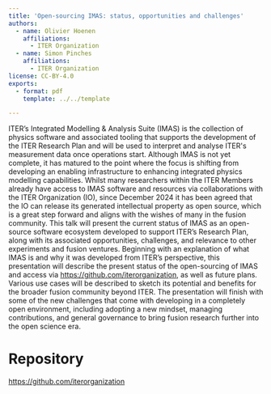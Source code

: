 ```yaml
---
title: 'Open-sourcing IMAS: status, opportunities and challenges'
authors:
  - name: Olivier Hoenen
    affiliations:
      - ITER Organization
  - name: Simon Pinches
    affiliations:
      - ITER Organization
license: CC-BY-4.0
exports:
  - format: pdf
    template: ../../template

---
```


ITER’s Integrated Modelling & Analysis Suite (IMAS) is the collection of physics software and associated tooling that supports the development of the ITER Research Plan and will be used to interpret and analyse ITER's measurement data once operations start. Although IMAS is not yet complete, it has matured to the point where the focus is shifting from developing an enabling infrastructure to enhancing integrated physics modelling capabilities.  Whilst many researchers within the ITER Members already have access to IMAS software and resources via collaborations with the ITER Organization (IO), since December 2024 it has been agreed that the IO can release its generated intellectual property as open source, which is a great step forward and aligns with the wishes of many in the fusion community.
This talk will present the current status of IMAS as an open-source software ecosystem developed to support ITER’s Research Plan, along with its associated opportunities, challenges, and relevance to other experiments and fusion ventures. Beginning with an explanation of what IMAS is and why it was developed from ITER’s perspective, this presentation will describe the present status of the open-sourcing of IMAS and access via https://github.com/iterorganization, as well as future plans. Various use cases will be described to sketch its potential and benefits for the broader fusion community beyond ITER. The presentation will finish with some of the new challenges that come with developing in a completely open environment, including adopting a new mindset, managing contributions, and general governance to bring fusion research further into the open science era.


# Repository
https://github.com/iterorganization

